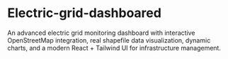# Electric-grid-dashboared
An advanced electric grid monitoring dashboard with interactive OpenStreetMap integration, real shapefile data visualization, dynamic charts, and a modern React + Tailwind UI for infrastructure management.
